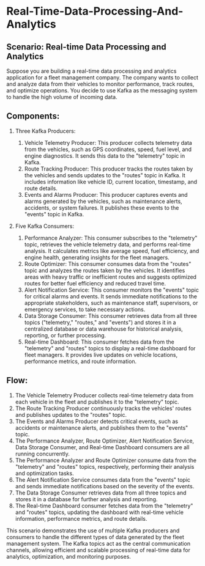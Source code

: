 # Real-Time-Data-Processing-And-Analytics

## Scenario: Real-time Data Processing and Analytics

Suppose you are building a real-time data processing and analytics application for a fleet management company. The
company wants to collect and analyze data from their vehicles to monitor performance, track routes, and optimize
operations. You decide to use Kafka as the messaging system to handle the high volume of incoming data.

## Components:

1. Three Kafka Producers:
   1. Vehicle Telemetry Producer: This producer collects telemetry data from the vehicles, such as GPS coordinates, speed,
      fuel level, and engine diagnostics. It sends this data to the "telemetry" topic in Kafka.
   2. Route Tracking Producer: This producer tracks the routes taken by the vehicles and sends updates to the "routes"
      topic in Kafka. It includes information like vehicle ID, current location, timestamp, and route details. 
   3. Events and Alarms Producer: This producer captures events and alarms generated by the vehicles, such as maintenance
      alerts, accidents, or system failures. It publishes these events to the "events" topic in Kafka.

2. Five Kafka Consumers:
   1. Performance Analyzer: This consumer subscribes to the "telemetry" topic, retrieves the vehicle telemetry data, and
   performs real-time analysis. It calculates metrics like average speed, fuel efficiency, and engine health, generating
   insights for the fleet managers. 
   2. Route Optimizer: This consumer consumes data from the "routes" topic and analyzes the routes taken by the vehicles.
   It identifies areas with heavy traffic or inefficient routes and suggests optimized routes for better fuel efficiency
   and reduced travel time. 
   3. Alert Notification Service: This consumer monitors the "events" topic for critical alarms and events. It sends
   immediate notifications to the appropriate stakeholders, such as maintenance staff, supervisors, or emergency services,
   to take necessary actions. 
   4. Data Storage Consumer: This consumer retrieves data from all three topics ("telemetry," "routes," and "events") and
   stores it in a centralized database or data warehouse for historical analysis, reporting, or further processing. 
   5. Real-time Dashboard: This consumer fetches data from the "telemetry" and "routes" topics to display a real-time
   dashboard for fleet managers. It provides live updates on vehicle locations, performance metrics, and route information.

## Flow:

1. The Vehicle Telemetry Producer collects real-time telemetry data from each vehicle in the fleet and publishes it to
the "telemetry" topic. 
2. The Route Tracking Producer continuously tracks the vehicles' routes and publishes updates to the "routes" topic. 
3. The Events and Alarms Producer detects critical events, such as accidents or maintenance alerts, and publishes them to
the "events" topic. 
4. The Performance Analyzer, Route Optimizer, Alert Notification Service, Data Storage Consumer, and Real-time Dashboard
consumers are all running concurrently. 
5. The Performance Analyzer and Route Optimizer consume data from the "telemetry" and "routes" topics, respectively,
performing their analysis and optimization tasks. 
6. The Alert Notification Service consumes data from the "events" topic and sends immediate notifications based on the
severity of the events. 
7. The Data Storage Consumer retrieves data from all three topics and stores it in a database for further analysis and
reporting. 
8. The Real-time Dashboard consumer fetches data from the "telemetry" and "routes" topics, updating the dashboard with
real-time vehicle information, performance metrics, and route details. 

This scenario demonstrates the use of multiple Kafka producers and consumers to handle the different types of data
generated by the fleet management system. The Kafka topics act as the central communication channels, allowing efficient
and scalable processing of real-time data for analytics, optimization, and monitoring purposes.